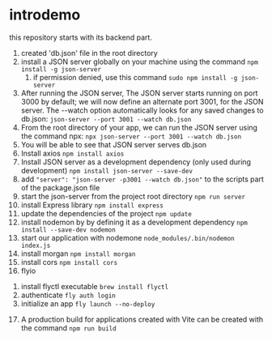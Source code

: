 
# introdemo

this repository starts with its backend part.

1. created 'db.json' file in the root directory
2. install a JSON server globally on your machine using the command `npm install -g json-server`
   1) if permission denied, use this command `sudo npm install -g json-server`
3. After running the JSON server, The JSON server starts running on port 3000 by default; we will now define an alternate port 3001, for the JSON server. The --watch option automatically looks for any saved changes to db.json:
`json-server --port 3001 --watch db.json`
4. From the root directory of your app, we can run the JSON server using the command npx:
`npx json-server --port 3001 --watch db.json`
5. You will be able to see that JSON server serves db.json
6. Install axios `npm install axios`
7. Install JSON server as a development dependency (only used during development) `npm install json-server --save-dev`
8. add `"server": "json-server -p3001 --watch db.json"` to the scripts part of the package.json file
9. start the json-server from the project root directory `npm run server`
10. install Express library `npm install express`
11. update the dependencies of the project `npm update`
12. install nodemon by by defining it as a development dependency `npm install --save-dev nodemon`
13. start our application with nodemone `node_modules/.bin/nodemon index.js`
14. install morgan `npm install morgan`
15. install cors `npm install cors`
16. flyio
   1) install flyctl executable `brew install flyctl`
   2) authenticate `fly auth login`
   3) initialize an app `fly launch --no-deploy`
17. A production build for applications created with Vite can be created with the command `npm run build`